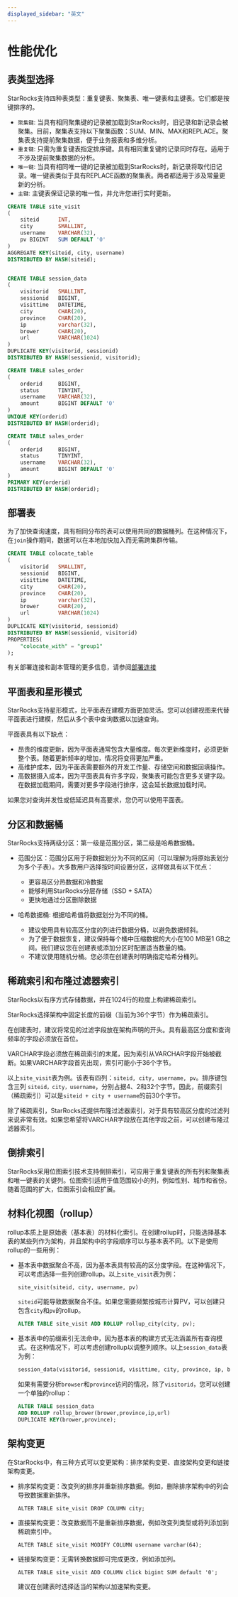 ```yaml
---
displayed_sidebar: "英文"
---
```


# 性能优化

## 表类型选择

StarRocks支持四种表类型：重复键表、聚集表、唯一键表和主键表。它们都是按键排序的。

- `聚集键`: 当具有相同聚集键的记录被加载到StarRocks时，旧记录和新记录会被聚集。目前，聚集表支持以下聚集函数：SUM、MIN、MAX和REPLACE。聚集表支持提前聚集数据，便于业务报表和多维分析。
- `重复键`: 只需为重复键表指定排序键。具有相同重复键的记录同时存在。适用于不涉及提前聚集数据的分析。
- `唯一键`: 当具有相同唯一键的记录被加载到StarRocks时，新记录将取代旧记录。唯一键表类似于具有REPLACE函数的聚集表。两者都适用于涉及常量更新的分析。
- `主键`: 主键表保证记录的唯一性，并允许您进行实时更新。

~~~sql
CREATE TABLE site_visit
(
    siteid      INT,
    city        SMALLINT,
    username    VARCHAR(32),
    pv BIGINT   SUM DEFAULT '0'
)
AGGREGATE KEY(siteid, city, username)
DISTRIBUTED BY HASH(siteid);


CREATE TABLE session_data
(
    visitorid   SMALLINT,
    sessionid   BIGINT,
    visittime   DATETIME,
    city        CHAR(20),
    province    CHAR(20),
    ip          varchar(32),
    brower      CHAR(20),
    url         VARCHAR(1024)
)
DUPLICATE KEY(visitorid, sessionid)
DISTRIBUTED BY HASH(sessionid, visitorid);

CREATE TABLE sales_order
(
    orderid     BIGINT,
    status      TINYINT,
    username    VARCHAR(32),
    amount      BIGINT DEFAULT '0'
)
UNIQUE KEY(orderid)
DISTRIBUTED BY HASH(orderid);

CREATE TABLE sales_order
(
    orderid     BIGINT,
    status      TINYINT,
    username    VARCHAR(32),
    amount      BIGINT DEFAULT '0'
)
PRIMARY KEY(orderid)
DISTRIBUTED BY HASH(orderid);
~~~

## 部署表

为了加快查询速度，具有相同分布的表可以使用共同的数据桶列。在这种情况下，在`join`操作期间，数据可以在本地加快加入而无需跨集群传输。

~~~sql
CREATE TABLE colocate_table
(
    visitorid   SMALLINT,
    sessionid   BIGINT,
    visittime   DATETIME,
    city        CHAR(20),
    province    CHAR(20),
    ip          varchar(32),
    brower      CHAR(20),
    url         VARCHAR(1024)
)
DUPLICATE KEY(visitorid, sessionid)
DISTRIBUTED BY HASH(sessionid, visitorid)
PROPERTIES(
    "colocate_with" = "group1"
);
~~~

有关部署连接和副本管理的更多信息，请参阅[部署连接](../using_starrocks/Colocate_join.md)

## 平面表和星形模式

StarRocks支持星形模式，比平面表在建模方面更加灵活。您可以创建视图来代替平面表进行建模，然后从多个表中查询数据以加速查询。

平面表具有以下缺点：

- 昂贵的维度更新，因为平面表通常包含大量维度。每次更新维度时，必须更新整个表。随着更新频率的增加，情况将变得更加严重。
- 高维护成本，因为平面表需要额外的开发工作量、存储空间和数据回填操作。
- 高数据摄入成本，因为平面表具有许多字段，聚集表可能包含更多关键字段。在数据加载期间，需要对更多字段进行排序，这会延长数据加载时间。

如果您对查询并发性或低延迟具有高要求，您仍可以使用平面表。

## 分区和数据桶

StarRocks支持两级分区：第一级是范围分区，第二级是哈希数据桶。

- 范围分区：范围分区用于将数据划分为不同的区间（可以理解为将原始表划分为多个子表）。大多数用户选择按时间设置分区，这样做具有以下优点：

  - 更容易区分热数据和冷数据
  - 能够利用StarRocks分层存储（SSD + SATA）
  - 更快地通过分区删除数据

- 哈希数据桶: 根据哈希值将数据划分为不同的桶。

  - 建议使用具有较高区分度的列进行数据分桶，以避免数据倾斜。
  - 为了便于数据恢复，建议保持每个桶中压缩数据的大小在100 MB至1 GB之间。我们建议您在创建表或添加分区时配置适当数量的桶。
  - 不建议使用随机分桶。您必须在创建表时明确指定哈希分桶列。

## 稀疏索引和布隆过滤器索引

StarRocks以有序方式存储数据，并在1024行的粒度上构建稀疏索引。

StarRocks选择架构中固定长度的前缀（当前为36个字节）作为稀疏索引。

在创建表时，建议将常见的过滤字段放在架构声明的开头。具有最高区分度和查询频率的字段必须放在首位。

VARCHAR字段必须放在稀疏索引的末尾，因为索引从VARCHAR字段开始被截断。如果VARCHAR字段首先出现，索引可能小于36个字节。

以上`site_visit`表为例。该表有四列：`siteid, city, username, pv`。排序键包含三列 `siteid，city，username`，分别占据4、2和32个字节。因此，前缀索引（稀疏索引）可以是`siteid + city + username`的前30个字节。

除了稀疏索引，StarRocks还提供布隆过滤器索引，对于具有较高区分度的过滤列来说非常有效。如果您希望将VARCHAR字段放在其他字段之前，可以创建布隆过滤器索引。

## 倒排索引

StarRocks采用位图索引技术支持倒排索引，可应用于重复键表的所有列和聚集表和唯一键表的关键列。位图索引适用于值范围较小的列，例如性别、城市和省份。随着范围的扩大，位图索引会相应扩展。

## 材料化视图（rollup）

rollup本质上是原始表（基本表）的材料化索引。在创建rollup时，只能选择基本表的某些列作为架构，并且架构中的字段顺序可以与基本表不同。以下是使用rollup的一些用例：

- 基本表中数据聚合不高，因为基本表具有较高的区分度字段。在这种情况下，可以考虑选择一些列创建rollup。以上`site_visit`表为例：

  ~~~sql
  site_visit(siteid, city, username, pv)
  ~~~

  `siteid`可能导致数据聚合不佳。如果您需要频繁按城市计算PV，可以创建只包含`city`和`pv`的rollup。

  ~~~sql
  ALTER TABLE site_visit ADD ROLLUP rollup_city(city, pv);
  ~~~

- 基本表中的前缀索引无法命中，因为基本表的构建方式无法涵盖所有查询模式。在这种情况下，可以考虑创建rollup以调整列顺序。以上`session_data`表为例：

  ~~~sql
  session_data(visitorid, sessionid, visittime, city, province, ip, brower, url)
  ~~~

  如果有需要分析`browser`和`province`访问的情况，除了`visitorid`，您可以创建一个单独的rollup：

  ~~~sql
  ALTER TABLE session_data
  ADD ROLLUP rollup_brower(brower,province,ip,url)
  DUPLICATE KEY(brower,province);
  ~~~

## 架构变更

在StarRocks中，有三种方式可以变更架构：排序架构变更、直接架构变更和链接架构变更。

- 排序架构变更：改变列的排序并重新排序数据。例如，删除排序架构中的列会导致数据重新排序。

  `ALTER TABLE site_visit DROP COLUMN city;`

- 直接架构变更：改变数据而不是重新排序数据，例如改变列类型或将列添加到稀疏索引中。

  `ALTER TABLE site_visit MODIFY COLUMN username varchar(64);`

- 链接架构变更：无需转换数据即可完成更改，例如添加列。

  `ALTER TABLE site_visit ADD COLUMN click bigint SUM default '0';`

  建议在创建表时选择适当的架构以加速架构变更。